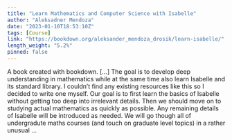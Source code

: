 ```yaml
---
title: "Learn Mathematics and Computer Science with Isabelle"
author: "Aleksadner Mendoza"
date: "2023-01-10T18:53:10Z"
tags: [Course]
link: "https://bookdown.org/aleksander_mendoza_drosik/learn-isabelle/"
length_weight: "5.2%"
pinned: false
---
```


A book created with bookdown. [...] The goal is to develop deep understanding in mathematics while at the same time also learn Isabelle and its standard library. I couldn’t find any existing resources like this so I decided to write one myself. Our goal is to first learn
the basics of Isabelle without getting too deep into irrelevant details. Then we should move on to studying actual mathematics as quickly as possible. Any remaining details of Isabelle will be introduced as needed. We will go though all of undergradute maths courses (and touch on graduate level topics) in a rather unusual ...

